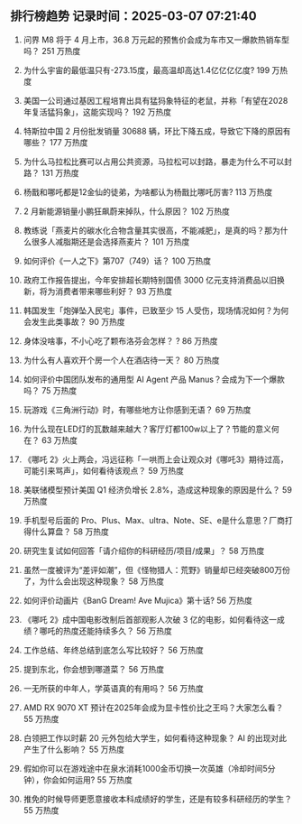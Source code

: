 
## 排行榜趋势 记录时间：2025-03-07 07:21:40
  
  1. 问界 M8 将于 4 月上市，36.8 万元起的预售价会成为车市又一爆款热销车型吗？ 251 万热度
    
  2. 为什么宇宙的最低温只有-273.15度，最高温却高达1.4亿亿亿亿度? 199 万热度
    
  3. 美国一公司通过基因工程培育出具有猛犸象特征的老鼠，并称「有望在2028年复活猛犸象」，这能实现吗？ 192 万热度
    
  4. 特斯拉中国 2 月份批发销量 30688 辆，环比下降五成，导致它下降的原因有哪些？ 177 万热度
    
  5. 为什么马拉松比赛可以占用公共资源，马拉松可以封路，暴走为什么不可以封路？ 131 万热度
    
  6. 杨戬和哪吒都是12金仙的徒弟，为啥都认为杨戬比哪吒厉害? 113 万热度
    
  7. 2 月新能源销量小鹏狂飙蔚来掉队，什么原因？ 102 万热度
    
  8. 教练说「燕麦片的碳水化合物含量其实很高，不能减肥」，是真的吗？那为什么很多人减脂期还是会选择燕麦片？ 101 万热度
    
  9. 如何评价《一人之下》第707（749）话？ 100 万热度
    
  10. 政府工作报告提出，今年安排超长期特别国债 3000 亿元支持消费品以旧换新，将为消费者带来哪些利好？ 93 万热度
    
  11. 韩国发生「炮弹坠入民宅」事件，已致至少 15 人受伤，现场情况如何？为何会发生此类事故？ 90 万热度
    
  12. 身体没啥事，不小心吃了颗布洛芬会怎样？ ​? 86 万热度
    
  13. 为什么有人喜欢开个房一个人在酒店待一天？ 80 万热度
    
  14. 如何评价中国团队发布的通用型 AI Agent 产品 Manus？会成为下一个爆款吗？ 75 万热度
    
  15. 玩游戏《三角洲行动》时，有哪些地方让你感到无语？ 69 万热度
    
  16. 为什么现在LED灯的瓦数越来越大？客厅灯都100w以上了？节能的意义何在？ 63 万热度
    
  17. 《哪吒 2》火上两会，冯远征称「一哄而上会让观众对《哪吒3》期待过高，可能引来骂声」，如何看待该观点？ 59 万热度
    
  18. 美联储模型预计美国 Q1 经济负增长 2.8%，造成这种现象的原因是什么？ 59 万热度
    
  19. 手机型号后面的 Pro、Plus、Max、ultra、Note、SE、e是什么意思？厂商打得什么算盘？ 58 万热度
    
  20. 研究生复试如何回答「请介绍你的科研经历/项目/成果」？ 58 万热度
    
  21. 虽然一度被评为“差评如潮”，但《怪物猎人：荒野》销量却已经突破800万份了，为什么会出现这种现象？ 58 万热度
    
  22. 如何评价动画片《BanG Dream! Ave Mujica》第十话? 56 万热度
    
  23. 《哪吒 2》成中国电影改制后首部观影人次破 3 亿的电影，如何看待这一成绩？哪吒的热度还能持续多久？ 56 万热度
    
  24. 工作总结、年终总结到底怎么写比较好？ 56 万热度
    
  25. 提到东北，你会想到哪道菜？ 56 万热度
    
  26. 一无所获的中年人，学英语真的有用吗？ 56 万热度
    
  27. AMD RX 9070 XT 预计在2025年会成为显卡性价比之王吗？大家怎么看？ 55 万热度
    
  28. 白领把工作以时薪 20 元外包给大学生，如何看待这种现象？ AI 的出现对此产生了什么影响？ 55 万热度
    
  29. 假如你可以在游戏途中在泉水消耗1000金币切换一次英雄（冷却时间5分钟），你会如何运用? 55 万热度
    
  30. 推免的时候导师更愿意接收本科成绩好的学生，还是有较多科研经历的学生？ 55 万热度
    